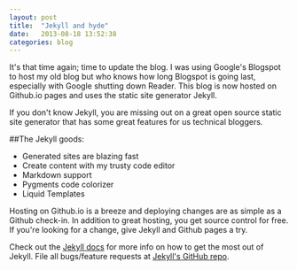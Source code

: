 ```yaml
---
layout: post
title:  "Jekyll and hyde"
date:   2013-08-18 13:52:38
categories: blog
---
```


It's that time again; time to update the blog. I was using Google's Blogspot to host my old blog but who knows how long Blogspot is going last, especially with Google shutting down Reader. This blog is now hosted on Github.io pages and uses the static site generator Jekyll.

If you don't know Jekyll, you are missing out on a great open source static site generator that has some great features for us technical bloggers.

##The Jekyll goods:
* Generated sites are blazing fast
* Create content with my trusty code editor
* Markdown support
* Pygments code colorizer
* Liquid Templates

Hosting on Github.io is a breeze and deploying changes are as simple as a Github check-in. In addition to great hosting, you get source control for free. If you're looking for a change, give Jekyll and Github pages a try.

Check out the [Jekyll docs][jekyll] for more info on how to get the most out of Jekyll. File all bugs/feature requests at [Jekyll's GitHub repo][jekyll-gh].

[jekyll-gh]: https://github.com/mojombo/jekyll
[jekyll]:    http://jekyllrb.com
